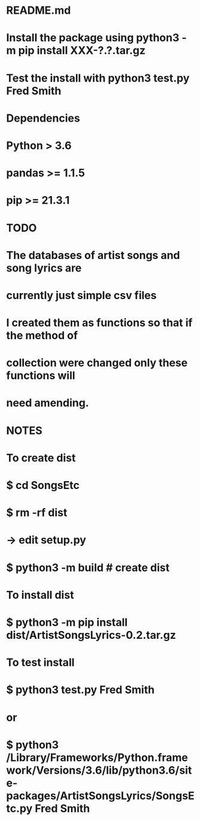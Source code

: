 # README.md
# 
# Install the package using python3 -m pip install XXX-?.?.tar.gz
# Test the install with python3 test.py Fred Smith
#
# Dependencies
# Python >  3.6
# pandas >= 1.1.5
# pip    >= 21.3.1
#
# TODO
# The databases of artist songs and song lyrics are 
#   currently just simple csv files
# I created them as functions so that if the method of
#   collection were changed only these functions will
#   need amending.
#
# NOTES
# To create dist
# $ cd SongsEtc
# $ rm -rf dist
# -> edit setup.py
# $ python3 -m build # create dist
#
# To install dist
# $ python3 -m pip install dist/ArtistSongsLyrics-0.2.tar.gz
#
# To test install
# $ python3 test.py Fred Smith
# or
# $ python3 /Library/Frameworks/Python.framework/Versions/3.6/lib/python3.6/site-packages/ArtistSongsLyrics/SongsEtc.py Fred Smith
#
